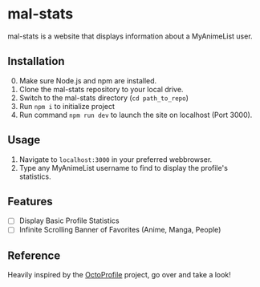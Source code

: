 # mal-stats

mal-stats is a website that displays information about a MyAnimeList user.

## Installation

0. Make sure Node.js and npm are installed.
1. Clone the mal-stats repository to your local drive.
2. Switch to the mal-stats directory (`cd path_to_repo`)
3. Run `npm i` to initialize project
4. Run command `npm run dev` to launch the site on localhost (Port 3000).

## Usage

1. Navigate to `localhost:3000` in your preferred webbrowser.
2. Type any MyAnimeList username to find to display the profile's statistics.

## Features

- [ ] Display Basic Profile Statistics
- [ ] Infinite Scrolling Banner of Favorites (Anime, Manga, People)

## Reference

Heavily inspired by the [OctoProfile](https://github.com/bchiang7/octoprofile) project, go over and take a look!
